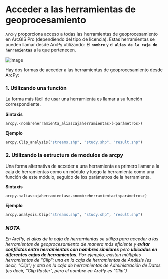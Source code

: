# **Acceder a las herramientas de geoprocesamiento**

`ArcPy` proporciona acceso a todas las herramientas de geoprocesamiento en ArcGIS Pro (dependiendo del tipo de licencia). Estas herramientas se pueden llamar desde ArcPy utilizando: El **`nombre`** y el **`alias de la caja de herramientas`** a la que pertenecen.

![image](https://github.com/chlopezgis/cl-programacion-gis/assets/88239150/c99fee24-39a7-421e-a311-aa283f2947d1)

Hay dos formas de acceder a las herramientas de geoprocesamiento desde ArcPy:

### **1. Utilizando una función**

La forma más fácil de usar una herramienta es llamar a su función correspondiente.

**Sintaxis**

```python
arcpy.<nombreherramienta_aliascajaherramientas>(<parámetros>)
```

**Ejemplo**

```python
arcpy.Clip_analysis("streams.shp", "study.shp", "result.shp")
```

### **2. Utilizando la estructura de modulos de arcpy**

Una forma alternativa de acceder a una herramienta es primero llamar a la caja de herramientas como un módulo y luego la herramienta como una función de este módulo, seguido de los parámetros de la herramienta.

**Sintaxis**

```python
arcpy.<aliascajaherramientas>.<nombreherramienta>(<parámetros>)
```

**Ejemplo**

```python
arcpy.analysis.Clip("streams.shp", "study.shp", "result.shp")
```

### _**NOTA**_

_En ArcPy, el alias de la caja de herramientas se utiliza para acceder a las herramientas de geoprocesamiento de manera más eficiente y **evitar conflictos entre herramientas con nombres similares** pero **ubicadas en diferentes cajas de herramientas**. Por ejemplo, existen múltiples herramientas de "Clip": una en la caja de herramientas de Análisis (es decir, "Clip") y otra en la caja de herramientas de Administración de Datos (es decir, "Clip Raster", pero el nombre en ArcPy es "Clip")_
